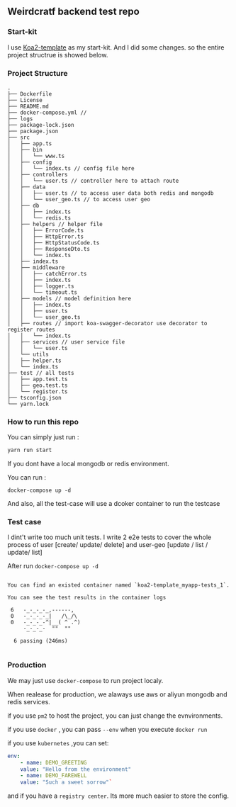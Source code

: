 ## Weirdcratf backend test repo

### Start-kit

I use [Koa2-template](https://github.com/CaoMeiYouRen/koa2-template) as my start-kit.
And I did some changes. so the entire project structrue is showed below.

### Project Structure

```
.
├── Dockerfile
├── License
├── README.md
├── docker-compose.yml //
├── logs
├── package-lock.json
├── package.json
├── src
│   ├── app.ts
│   ├── bin
│   │   └── www.ts
│   ├── config
│   │   └── index.ts // config file here
│   ├── controllers
│   │   └── user.ts // controller here to attach route
│   ├── data
│   │   ├── user.ts // to access user data both redis and mongodb
│   │   └── user_geo.ts // to access user geo
│   ├── db
│   │   ├── index.ts
│   │   └── redis.ts
│   ├── helpers // helper file
│   │   ├── ErrorCode.ts
│   │   ├── HttpError.ts
│   │   ├── HttpStatusCode.ts
│   │   ├── ResponseDto.ts
│   │   └── index.ts
│   ├── index.ts
│   ├── middleware
│   │   ├── catchError.ts
│   │   ├── index.ts
│   │   ├── logger.ts
│   │   └── timeout.ts
│   ├── models // model definition here
│   │   ├── index.ts
│   │   ├── user.ts
│   │   └── user_geo.ts
│   ├── routes // import koa-swagger-decorator use decorator to register routes
│   │   └── index.ts
│   ├── services // user service file
│   │   └── user.ts
│   └── utils
│   ├── helper.ts
│   └── index.ts
├── test // all tests
│   ├── app.test.ts
│   ├── geo.test.ts
│   └── register.ts
├── tsconfig.json
└── yarn.lock
```

### How to run this repo

You can simply just run :

```bash
yarn run start

```

If you dont have a local mongodb or redis environment.

You can run :

```
docker-compose up -d
```

And also, all the test-case will use a dcoker container to run the testcase

### Test case

I dint't write too much unit tests.
I write 2 e2e tests to cover the whole process of user [create/ update/ delete] and user-geo [update / list / update/ list]

After run `docker-compose up -d`

```

You can find an existed container named `koa2-template_myapp-tests_1`.

You can see the test results in the container logs

```

```
 6   -_-_-_-_,------,
 0   -_-_-_-_|   /\_/\
 0   -_-_-_-^|__( ^ .^)
     -_-_-_-  ""  ""

  6 passing (246ms)
```

```

```

### Production

We may just use `docker-compose` to run project localy.

When realease for production, we alaways use aws or aliyun mongodb and redis services.

if you use `pm2` to host the project, you can just change the evnvironments.

if you use `docker` , you can pass `--env` when you execute `docker run `

if you use `kubernetes` ,you can set:

```yaml
env:
    - name: DEMO_GREETING
    value: "Hello from the environment"
    - name: DEMO_FAREWELL
    value: "Such a sweet sorrow"`
```

and if you have a `registry center`. Its more much easier to store the config.
